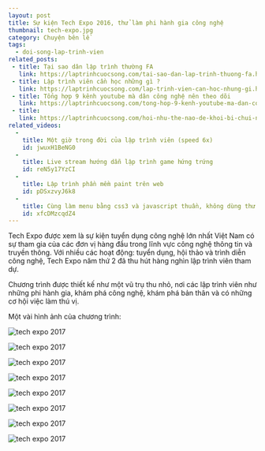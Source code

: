 ```yaml
---
layout: post
title: Sự kiện Tech Expo 2016, thử làm phi hành gia công nghệ
thumbnail: tech-expo.jpg
category: Chuyện bên lề
tags:
  - doi-song-lap-trinh-vien
related_posts:
 - title: Tại sao dân lập trình thường FA
   link: https://laptrinhcuocsong.com/tai-sao-dan-lap-trinh-thuong-fa.html
 - title: Lập trình viên cần học những gì ?
   link: https://laptrinhcuocsong.com/lap-trinh-vien-can-hoc-nhung-gi.html
 - title: Tổng hợp 9 kênh youtube mà dân công nghệ nên theo dõi
   link: https://laptrinhcuocsong.com/tong-hop-9-kenh-youtube-ma-dan-cong-nghe-nen-theo-doi.html
 - title:
   link: https://laptrinhcuocsong.com/hoi-nhu-the-nao-de-khoi-bi-chui-ngu.html
related_videos:
  - 
    title: Một giờ trong đời của lập trình viên (speed 6x)
    id: jwuxH1BeNG0
  -
    title: Live stream hướng dẫn lập trình game hứng trứng
    id: reN5y17YzCI
  -
    title: Lập trình phần mềm paint trên web
    id: pDSxzvyJ6k8
  -
    title: Cùng làm menu bằng css3 và javascript thuần, không dùng thư viện
    id: xfcDMzcqdZ4
---
```


Tech Expo được xem là sự kiện tuyển dụng công nghệ lớn nhất Việt Nam có sự tham gia của các đơn vị hàng đầu trong lĩnh vực công nghệ thông tin và truyền thông. Với nhiều các hoạt động: tuyển dụng, hội thảo và trình diễn công nghệ, Tech Expo năm thứ 2 đã thu hút hàng nghìn lập trình viên tham dự.

Chương trình được thiết kế như một vũ trụ thu nhỏ, nơi các lập trình viên như những phi hành gia, khám phá công nghệ, khám phá bản thân và có những cơ hội việc làm thú vị.


Một vài hình ảnh của chương trình:

![tech expo 2017](images/tech-expo-2016-1.jpg)

![tech expo 2017](images/tech-expo-2016-2.jpg)

![tech expo 2017](images/tech-expo-2016-3.jpg)

![tech expo 2017](images/tech-expo-2016-4.jpg)

![tech expo 2017](images/tech-expo-2016-6.jpg)

![tech expo 2017](images/tech-expo-2016-8.jpg)

![tech expo 2017](images/tech-expo-2016-10.jpg)

![tech expo 2017](images/tech-expo-2016-11.jpg)

